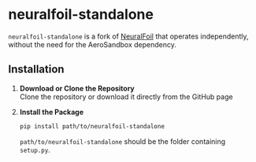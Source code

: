 
# neuralfoil-standalone

`neuralfoil-standalone` is a fork of [NeuralFoil](https://github.com/peterdsharpe/NeuralFoil) that operates independently, without the need for the AeroSandbox dependency.

## Installation

1. **Download or Clone the Repository**  
   Clone the repository or download it directly from the GitHub page

2. **Install the Package**  
   ```bash
   pip install path/to/neuralfoil-standalone
   ```
   `path/to/neuralfoil-standalone` should be the folder containing `setup.py`.
